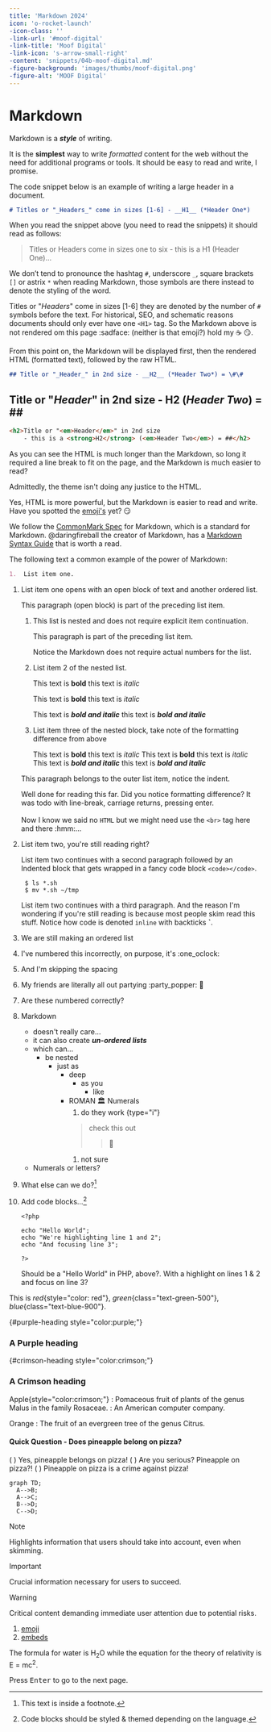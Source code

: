 ```yaml
---
title: 'Markdown 2024'
icon: 'o-rocket-launch'
-icon-class: ''
-link-url: '#moof-digital'
-link-title: 'Moof Digital'
-link-icon: 's-arrow-small-right'
-content: 'snippets/04b-moof-digital.md'
-figure-background: 'images/thumbs/moof-digital.png'
-figure-alt: 'MOOF Digital'
---
```


# Markdown

Markdown is a *__style__* of writing.

It is the __simplest__ way to write *formatted* content for the web without the need for additional programs or tools.
It should be easy to read and write, I promise.

The code snippet below is an example of writing a large header in a document.

```markdown
# Titles or "_Headers_" come in sizes [1-6] - __H1__ (*Header One*)
```

When you read the snippet above (you need to read the snippets) it should read as follows:
 > Titles or Headers come in sizes one to six - this is a H1 (Header One)…

We don’t tend to pronounce the hashtag `#`, underscore `_`, square brackets `[]` or astrix `*` when reading Markdown, those symbols are there instead to denote the styling of the word. 

Titles or "_Headers_" come in sizes [1-6] they are denoted by the number of `#` symbols before the text. For historical, SEO, and schematic reasons documents should only ever have one `<H1>` tag. So the Markdown above is not rendered om this page :sadface:  (neither is that emoji?) hold my :coffee: :smirk:.

From this point on, the Markdown will be displayed first, then the rendered HTML (formatted text), followed by the raw HTML.


```markdown
## Title or "_Header_" in 2nd size - __H2__ (*Header Two*) = \#\#
```

## Title or "_Header_" in 2nd size - __H2__ (*Header Two*) = \#\#

```html
<h2>Title or "<em>Header</em>" in 2nd size 
    - this is a <strong>H2</strong> (<em>Header Two</em>) = ##</h2>
```

As you can see the HTML is much longer than the Markdown, so long it required a line break to fit on the page, and the Markdown is much easier to read?

Admittedly, the theme isn't doing any justice to the HTML.

Yes, HTML is more powerful, but the Markdown is easier to read and write. Have you spotted the [emoji's](./markdown-emoji) yet? :smirk:

We follow the [CommonMark Spec](https://spec.commonmark.org/0.31.2/) for Markdown, which is a standard for Markdown. @daringfireball the creator of Markdown, has a [Markdown Syntax Guide](https://daringfireball.net/projects/markdown/syntax) that is worth a read.

The following text a common example of the power of Markdown:

```markdown
1.  List item one.
```

1. List item one opens with an open block of text and another ordered list.

    This paragraph (open block) is part of the preceding list item.

    1. This list is nested and does not require explicit item continuation.

       This paragraph is part of the preceding list item.

       Notice the Markdown does not require actual numbers for the list.

   1. List item 2 of the nested list.
      
      This text is __bold__ this text is _italic_

      This text is **bold** this text is *italic*

      This text is _**bold and italic**_ this text is *__bold and italic__*

   1. List item three of the nested block, take note of the formatting difference from above

      This text is __bold__ this text is _italic_
      This text is **bold** this text is *italic*
      This text is _**bold and italic**_ this text is *__bold and italic__*

   This paragraph belongs to the outer list item, notice the indent.

   Well done for reading this far. Did you notice formatting difference? It was todo with line-break, carriage returns, pressing enter. <br><br>
   Now I know we said no `HTML` but we might need use the `<br>` tag here and there :hmm:… 
 
1. List item two, you're still reading right?

    List item two continues with a second paragraph followed by an
    Indented block that gets wrapped in a fancy code block `<code></code>`.

        $ ls *.sh
        $ mv *.sh ~/tmp

    List item two continues with a third paragraph. And the reason I'm wondering if you're still reading is because most people skim read this stuff.
    Notice how code is denoted `inline` with backticks __`__. 

1. We are still making an ordered list
2. I've numbered this incorrectly, on purpose, it's :one_oclock:
1. And I'm skipping the spacing
1. My friends are literally all out partying :party_popper: :partying_face:
13. Are these numbered correctly?
666. Markdown 
     * doesn't really care…
     * it can also create **_un-ordered lists_**
     * which can…
       * be nested
         * just as
           * deep
             * as you
               * like
           * ROMAN :classical_building: Numerals
             1. do they work {type="i"}
               > check this out
                >> :exploding_head: 
             1. not sure
     * Numerals or letters?
1. What else can we do?[^1] 
1. Add code blocks…[^codeblocks]

   ```php{1,2}{3}
   <?php

   echo "Hello World";
   echo "We're highlighting line 1 and 2";
   echo "And focusing line 3";

   ?> 
   ```
    
   Should be a "Hello World" in PHP, above?. With a highlight on lines 1 & 2 and focus on line 3?

This is *red*{style="color: red"}, *green*{class="text-green-500"}, *blue*{class="text-blue-900"}.

{#purple-heading style="color:purple;"}
### A Purple heading

{#crimson-heading style="color:crimson;"}
### A Crimson heading


Apple{style="color:crimson;"}
:   Pomaceous fruit of plants of the genus Malus in the family Rosaceae.
:   An American computer company.

Orange
:   The fruit of an evergreen tree of the genus Citrus.

#### Quick Question - Does pineapple belong on pizza?
( ) Yes, pineapple belongs on pizza!
( ) Are you serious? Pineapple on pizza?!
( ) Pineapple on pizza is a crime against pizza!

```mermaid
graph TD;
  A-->B;
  A-->C;
  B-->D;
  C-->D;
```

> [!NOTE]
> Highlights information that users should take into account, even when skimming.

> [!IMPORTANT]
> Crucial information necessary for users to succeed.

> [!WARNING]
> Critical content demanding immediate user attention due to potential risks.

1. [emoji](./markdown-emoji.md)
1. [embeds](./markdown-embeds.md)

The formula for water is H<sub>2</sub>O
while the equation for the theory of relativity is E = mc<sup>2</sup>.

Press <kbd>Enter</kbd> to go to the next page.


[^1]: This text is inside a footnote.
[^codeblocks]: Code blocks should be styled & themed depending on the language.
